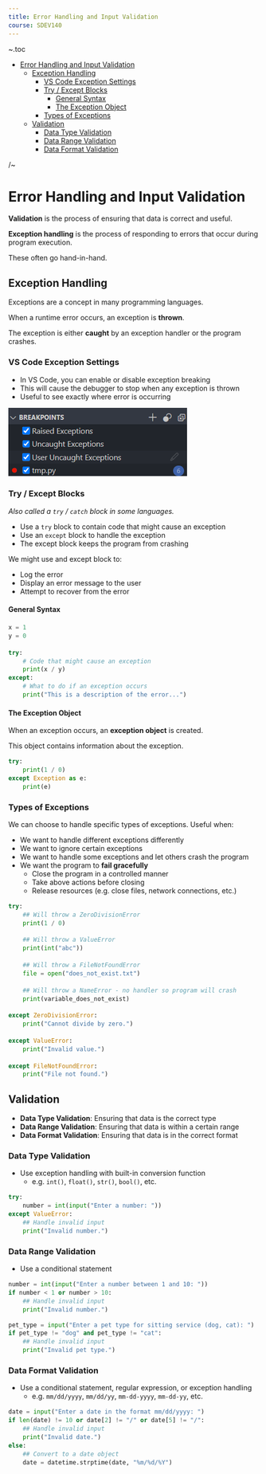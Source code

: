 ```yaml
---
title: Error Handling and Input Validation
course: SDEV140
---
```


~.toc

- [Error Handling and Input Validation](#error-handling-and-input-validation)
  - [Exception Handling](#exception-handling)
    - [VS Code Exception Settings](#vs-code-exception-settings)
    - [Try / Except Blocks](#try--except-blocks)
      - [General Syntax](#general-syntax)
      - [The Exception Object](#the-exception-object)
    - [Types of Exceptions](#types-of-exceptions)
  - [Validation](#validation)
    - [Data Type Validation](#data-type-validation)
    - [Data Range Validation](#data-range-validation)
    - [Data Format Validation](#data-format-validation)

/~

# Error Handling and Input Validation

**Validation** is the process of ensuring that data is correct and useful.

**Exception handling** is the process of responding to errors that occur during program execution.

These often go hand-in-hand.

## Exception Handling

Exceptions are a concept in many programming languages.

When a runtime error occurs, an exception is **thrown**.

The exception is either **caught** by an exception handler or the program crashes.

### VS Code Exception Settings

- In VS Code, you can enable or disable exception breaking
- This will cause the debugger to stop when any exception is thrown
- Useful to see exactly where error is occurring

![VS Code Exception Settings](images/vs_code_exception_settings.png)

### Try / Except Blocks

_Also called a `try` / `catch` block in some languages._

- Use a `try` block to contain code that might cause an exception
- Use an `except` block to handle the exception
- The except block keeps the program from crashing

We might use and except block to:

- Log the error
- Display an error message to the user
- Attempt to recover from the error

#### General Syntax

```python
x = 1
y = 0

try:
    # Code that might cause an exception
    print(x / y)
except:
    # What to do if an exception occurs
    print("This is a description of the error...")
```

#### The Exception Object

When an exception occurs, an **exception object** is created.

This object contains information about the exception.

```python
try:
    print(1 / 0)
except Exception as e:
    print(e)
```

### Types of Exceptions

We can choose to handle specific types of exceptions. Useful when:

- We want to handle different exceptions differently
- We want to ignore certain exceptions
- We want to handle some exceptions and let others crash the program
- We want the program to **fail gracefully**
  - Close the program in a controlled manner
  - Take above actions before closing
  - Release resources (e.g. close files, network connections, etc.)

```python
try:
    ## Will throw a ZeroDivisionError
    print(1 / 0)

    ## Will throw a ValueError
    print(int("abc"))

    ## Will throw a FileNotFoundError
    file = open("does_not_exist.txt")

    ## Will throw a NameError - no handler so program will crash
    print(variable_does_not_exist)

except ZeroDivisionError:
    print("Cannot divide by zero.")

except ValueError:
    print("Invalid value.")

except FileNotFoundError:
    print("File not found.")
```

## Validation

- **Data Type Validation**: Ensuring that data is the correct type
- **Data Range Validation**: Ensuring that data is within a certain range
- **Data Format Validation**: Ensuring that data is in the correct format

### Data Type Validation

- Use exception handling with built-in conversion function
  - e.g. `int()`, `float()`, `str()`, `bool()`, etc.

```python
try:
    number = int(input("Enter a number: "))
except ValueError:
    ## Handle invalid input
    print("Invalid number.")
```

### Data Range Validation

- Use a conditional statement

```python
number = int(input("Enter a number between 1 and 10: "))
if number < 1 or number > 10:
    ## Handle invalid input
    print("Invalid number.")
```

```python
pet_type = input("Enter a pet type for sitting service (dog, cat): ")
if pet_type != "dog" and pet_type != "cat":
    ## Handle invalid input
    print("Invalid pet type.")
```

### Data Format Validation

- Use a conditional statement, regular expression, or exception handling
  - e.g. `mm/dd/yyyy`, `mm/dd/yy`, `mm-dd-yyyy`, `mm-dd-yy`, etc.

```python
date = input("Enter a date in the format mm/dd/yyyy: ")
if len(date) != 10 or date[2] != "/" or date[5] != "/":
    ## Handle invalid input
    print("Invalid date.")
else:
    ## Convert to a date object
    date = datetime.strptime(date, "%m/%d/%Y")
```
